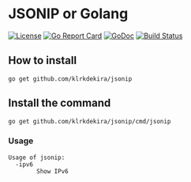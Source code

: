 # JSONIP or Golang

[![License](https://img.shields.io/badge/License-BSD%202--Clause-orange.svg)](https://opensource.org/licenses/BSD-2-Clause)
[![Go Report Card](https://goreportcard.com/badge/github.com/klrkdekira/jsonip)](https://goreportcard.com/report/github.com/klrkdekira/jsonip)
[![GoDoc](https://godoc.org/github.com/klrkdekira/jsonip?status.svg)](http://godoc.org/github.com/klrkdekira/jsonip)
[![Build Status](https://travis-ci.org/klrkdekira/jsonip.svg?branch=master)](https://travis-ci.org/klrkdekira/jsonip)

## How to install

```
go get github.com/klrkdekira/jsonip
```

## Install the command

```
go get github.com/klrkdekira/jsonip/cmd/jsonip
```

### Usage

```
Usage of jsonip:
  -ipv6
    	Show IPv6
```
